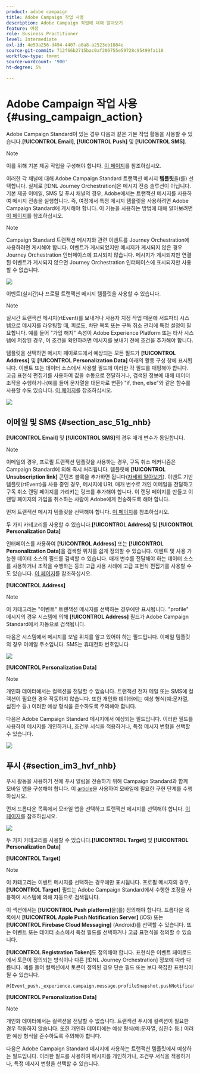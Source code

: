 ```yaml
---
product: adobe campaign
title: Adobe Campaign 작업 사용
description: Adobe Campaign 작업에 대해 알아보기
feature: 여정
role: Business Practitioner
level: Intermediate
exl-id: 4e59a256-d494-4407-a0a8-a2523eb1084e
source-git-commit: 712f66b2715bac0af206755e59728c95499fa110
workflow-type: tm+mt
source-wordcount: '900'
ht-degree: 5%

---
```


# Adobe Campaign 작업 사용 {#using_campaign_action}

Adobe Campaign Standard이 있는 경우 다음과 같은 기본 작업 활동을 사용할 수 있습니다.**[!UICONTROL Email]**, **[!UICONTROL Push]** 및 **[!UICONTROL SMS]**.

>[!NOTE]
>
>이를 위해 기본 제공 작업을 구성해야 합니다. [이 페이지](../action/working-with-adobe-campaign.md)를 참조하십시오.

이러한 각 채널에 대해 Adobe Campaign Standard 트랜잭션 메시지 **템플릿**&#x200B;을(를) 선택합니다. 실제로 [!DNL Journey Orchestration]은 메시지 전송 솔루션이 아닙니다. 기본 제공 이메일, SMS 및 푸시 채널의 경우, Adobe에서는 트랜잭션 메시지를 사용하여 메시지 전송을 실행합니다. 즉, 여정에서 특정 메시지 템플릿을 사용하려면 Adobe Campaign Standard에 게시해야 합니다. 이 기능을 사용하는 방법에 대해 알아보려면 [이 페이지](https://docs.adobe.com/content/help/ko-KR/campaign-standard/using/communication-channels/transactional-messaging/about-transactional-messaging.html)를 참조하십시오.

>[!NOTE]
>
>Campaign Standard 트랜잭션 메시지와 관련 이벤트를 Journey Orchestration에 사용하려면 게시해야 합니다. 이벤트가 게시되었지만 메시지가 게시되지 않은 경우 Journey Orchestration 인터페이스에 표시되지 않습니다. 메시지가 게시되지만 연결된 이벤트가 게시되지 않으면 Journey Orchestration 인터페이스에 표시되지만 사용할 수 없습니다.

![](../assets/journey59.png)

이벤트(실시간)나 프로필 트랜잭션 메시지 템플릿을 사용할 수 있습니다.

>[!NOTE]
>
>실시간 트랜잭션 메시지(rtEvent)를 보내거나 사용자 지정 작업 때문에 서드파티 시스템으로 메시지를 라우팅할 때, 피로도, 차단 목록 또는 구독 취소 관리에 특정 설정이 필요합니다. 예를 들어 &quot;가입 해지&quot; 속성이 Adobe Experience Platform 또는 타사 시스템에 저장된 경우, 이 조건을 확인하려면 메시지를 보내기 전에 조건을 추가해야 합니다.

템플릿을 선택하면 메시지 페이로드에서 예상되는 모든 필드가 **[!UICONTROL Address]** 및 **[!UICONTROL Personalization Data]** 아래의 활동 구성 창에 표시됩니다. 이벤트 또는 데이터 소스에서 사용할 필드에 이러한 각 필드를 매핑해야 합니다. 고급 표현식 편집기를 사용하여 값을 수동으로 전달하거나, 검색된 정보에 대해 데이터 조작을 수행하거나(예를 들어 문자열을 대문자로 변환) &quot;if, then, else&quot;와 같은 함수를 사용할 수도 있습니다. [이 페이지](../expression/expressionadvanced.md)를 참조하십시오.

![](../assets/journey60.png)

## 이메일 및 SMS {#section_asc_51g_nhb}

**[!UICONTROL Email]** 및 **[!UICONTROL SMS]**&#x200B;의 경우 매개 변수가 동일합니다.

>[!NOTE]
>
>이메일의 경우, 프로필 트랜잭션 템플릿을 사용하는 경우, 구독 취소 메커니즘은 Campaign Standard에 의해 즉시 처리됩니다. 템플릿에 **[!UICONTROL Unsubscription link]** 콘텐츠 블록을 추가하면 됩니다([자세히 알아보기](https://docs.adobe.com/content/help/en/campaign-standard/using/communication-channels/transactional-messaging/about-transactional-messaging.html)). 이벤트 기반 템플릿(rtEvent)을 사용 중인 경우, 메시지에 URL 매개 변수로 개인 이메일을 전달하고 구독 취소 랜딩 페이지를 가리키는 링크를 추가해야 합니다. 이 랜딩 페이지를 만들고 이 랜딩 페이지의 가입을 취소하는 사람이 Adobe에게 전송하도록 해야 합니다.

먼저 트랜잭션 메시지 템플릿을 선택해야 합니다. [이 페이지](../building-journeys/about-action-activities.md)를 참조하십시오.

두 가지 카테고리를 사용할 수 있습니다.**[!UICONTROL Address]** 및 **[!UICONTROL Personalization Data]**

인터페이스를 사용하여 **[!UICONTROL Address]** 또는 **[!UICONTROL Personalization Data]**&#x200B;을 검색할 위치를 쉽게 정의할 수 있습니다. 이벤트 및 사용 가능한 데이터 소스의 필드를 검색할 수 있습니다. 매개 변수를 전달해야 하는 데이터 소스를 사용하거나 조작을 수행하는 등의 고급 사용 사례에 고급 표현식 편집기를 사용할 수도 있습니다. [이 페이지](../expression/expressionadvanced.md)를 참조하십시오.

**[!UICONTROL Address]**

>[!NOTE]
>
>이 카테고리는 &quot;이벤트&quot; 트랜잭션 메시지를 선택하는 경우에만 표시됩니다. &quot;profile&quot; 메시지의 경우 시스템에 의해 **[!UICONTROL Address]** 필드가 Adobe Campaign Standard에서 자동으로 검색됩니다.

다음은 시스템에서 메시지를 보낼 위치를 알고 있어야 하는 필드입니다. 이메일 템플릿의 경우 이메일 주소입니다. SMS는 휴대전화 번호입니다

![](../assets/journey61.png)

**[!UICONTROL Personalization Data]**

>[!NOTE]
>
>개인화 데이터에서는 컬렉션을 전달할 수 없습니다. 트랜잭션 전자 메일 또는 SMS에 컬렉션이 필요한 경우 작동하지 않습니다. 또한 개인화 데이터에는 예상 형식(예:문자열, 십진수 등.) 이러한 예상 형식을 준수하도록 주의해야 합니다.

다음은 Adobe Campaign Standard 메시지에서 예상되는 필드입니다. 이러한 필드를 사용하여 메시지를 개인하거나, 조건부 서식을 적용하거나, 특정 메시지 변형을 선택할 수 있습니다.

![](../assets/journey62.png)

## 푸시 {#section_im3_hvf_nhb}

푸시 활동을 사용하기 전에 푸시 알림을 전송하기 위해 Campaign Standard과 함께 모바일 앱을 구성해야 합니다. 이 [article](https://helpx.adobe.com/kr/campaign/kb/integrate-mobile-sdk.html)을 사용하여 모바일에 필요한 구현 단계를 수행하십시오.

먼저 드롭다운 목록에서 모바일 앱을 선택하고 트랜잭션 메시지를 선택해야 합니다. [이 페이지](../building-journeys/about-action-activities.md)를 참조하십시오.

![](../assets/journey62bis.png)

두 가지 카테고리를 사용할 수 있습니다.**[!UICONTROL Target]** 및 **[!UICONTROL Personalization Data]**

**[!UICONTROL Target]**

>[!NOTE]
>
>이 카테고리는 이벤트 메시지를 선택하는 경우에만 표시됩니다. 프로필 메시지의 경우, **[!UICONTROL Target]** 필드는 Adobe Campaign Standard에서 수행한 조정을 사용하여 시스템에 의해 자동으로 검색됩니다.

이 섹션에서는 **[!UICONTROL Push platform]**&#x200B;을(를) 정의해야 합니다. 드롭다운 목록에서 **[!UICONTROL Apple Push Notification Server]** (iOS) 또는 **[!UICONTROL Firebase Cloud Messaging]** (Android)를 선택할 수 있습니다. 또는 이벤트 또는 데이터 소스에서 특정 필드를 선택하거나 고급 표현식을 정의할 수 있습니다.

**[!UICONTROL Registration Token]**&#x200B;도 정의해야 합니다. 표현식은 이벤트 페이로드에서 토큰이 정의되는 방식이나 다른 [!DNL Journey Orchestration] 정보에 따라 다릅니다. 예를 들어 컬렉션에서 토큰이 정의된 경우 단순 필드 또는 보다 복잡한 표현식이 될 수 있습니다.

```
@{Event_push._experience.campaign.message.profileSnapshot.pushNotificationTokens.first().token}
```

**[!UICONTROL Personalization Data]**

>[!NOTE]
>
>개인화 데이터에서는 컬렉션을 전달할 수 없습니다. 트랜잭션 푸시에 컬렉션이 필요한 경우 작동하지 않습니다. 또한 개인화 데이터에는 예상 형식(예:문자열, 십진수 등.) 이러한 예상 형식을 준수하도록 주의해야 합니다.

다음은 Adobe Campaign Standard 메시지에 사용하는 트랜잭션 템플릿에서 예상하는 필드입니다. 이러한 필드를 사용하여 메시지를 개인하거나, 조건부 서식을 적용하거나, 특정 메시지 변형을 선택할 수 있습니다.
